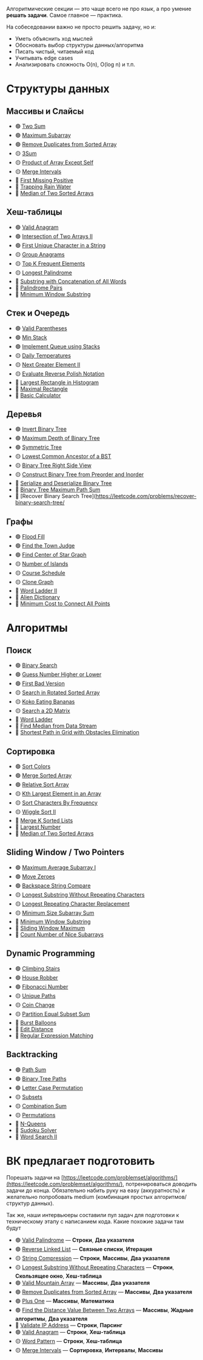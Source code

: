  Алгоритмические секции — это чаще всего не про язык, а про умение **решать задачи**. Самое главное — практика.

На собеседовании важно не просто решить задачу, но и:
- Уметь объяснить ход мыслей
- Обосновать выбор структуры данных/алгоритма
- Писать чистый, читаемый код
- Учитывать edge cases
- Анализировать сложность O(n), O(log n) и т.п.
# Структуры данных
## Массивы и Слайсы
- 🟢 [Two Sum](https://leetcode.com/problems/two-sum/)
- 🟢 [Maximum Subarray](https://leetcode.com/problems/maximum-subarray/)
- 🟢 [Remove Duplicates from Sorted Array](https://leetcode.com/problems/remove-duplicates-from-sorted-array/)
- 🟡 [3Sum](https://leetcode.com/problems/3sum/)
- 🟡 [Product of Array Except Self](https://leetcode.com/problems/product-of-array-except-self/)
- 🟡 [Merge Intervals](https://leetcode.com/problems/merge-intervals/)
- 🔴 [First Missing Positive](https://leetcode.com/problems/first-missing-positive/)
- 🔴 [Trapping Rain Water](https://leetcode.com/problems/trapping-rain-water/)
- 🔴 [Median of Two Sorted Arrays](https://leetcode.com/problems/median-of-two-sorted-arrays/)
## Хеш-таблицы
- 🟢 [Valid Anagram](https://leetcode.com/problems/valid-anagram/)
- 🟢 [Intersection of Two Arrays II](https://leetcode.com/problems/intersection-of-two-arrays-ii/)
- 🟢 [First Unique Character in a String](https://leetcode.com/problems/first-unique-character-in-a-string/)
- 🟡 [Group Anagrams](https://leetcode.com/problems/group-anagrams/)
- 🟡 [Top K Frequent Elements](https://leetcode.com/problems/top-k-frequent-elements/)
- 🟡 [Longest Palindrome](https://leetcode.com/problems/longest-palindrome/)
- 🔴 [Substring with Concatenation of All Words](https://leetcode.com/problems/substring-with-concatenation-of-all-words/)
- 🔴 [Palindrome Pairs](https://leetcode.com/problems/palindrome-pairs/)
- 🔴 [Minimum Window Substring](https://leetcode.com/problems/minimum-window-substring/)
## Стек и Очередь
- 🟢 [Valid Parentheses](https://leetcode.com/problems/valid-parentheses/)
- 🟢 [Min Stack](https://leetcode.com/problems/min-stack/)
- 🟢 [Implement Queue using Stacks](https://leetcode.com/problems/implement-queue-using-stacks/)
- 🟡 [Daily Temperatures](https://leetcode.com/problems/daily-temperatures/)
- 🟡 [Next Greater Element II](https://leetcode.com/problems/next-greater-element-ii/)
- 🟡 [Evaluate Reverse Polish Notation](https://leetcode.com/problems/evaluate-reverse-polish-notation/)
- 🔴 [Largest Rectangle in Histogram](https://leetcode.com/problems/largest-rectangle-in-histogram/)
- 🔴 [Maximal Rectangle](https://leetcode.com/problems/maximal-rectangle/)
- 🔴 [Basic Calculator](https://leetcode.com/problems/basic-calculator/)
## Деревья
- 🟢 [Invert Binary Tree](https://leetcode.com/problems/invert-binary-tree/)
- 🟢 [Maximum Depth of Binary Tree](https://leetcode.com/problems/maximum-depth-of-binary-tree/)
- 🟢 [Symmetric Tree](https://leetcode.com/problems/symmetric-tree/)
- 🟡 [Lowest Common Ancestor of a BST](https://leetcode.com/problems/lowest-common-ancestor-of-a-binary-search-tree/)
- 🟡 [Binary Tree Right Side View](https://leetcode.com/problems/binary-tree-right-side-view/)
- 🟡 [Construct Binary Tree from Preorder and Inorder](https://leetcode.com/problems/construct-binary-tree-from-preorder-and-inorder-traversal/)
- 🔴 [Serialize and Deserialize Binary Tree](https://leetcode.com/problems/serialize-and-deserialize-binary-tree/)
- 🔴 [Binary Tree Maximum Path Sum](https://leetcode.com/problems/binary-tree-maximum-path-sum/)
- 🔴 [Recover Binary Search Tree](https://leetcode.com/problems/recover-binary-search-tree/
## Графы
- 🟢 [Flood Fill](https://leetcode.com/problems/flood-fill/)
- 🟢 [Find the Town Judge](https://leetcode.com/problems/find-the-town-judge/)
- 🟢 [Find Center of Star Graph](https://leetcode.com/problems/find-center-of-star-graph/)
- 🟡 [Number of Islands](https://leetcode.com/problems/number-of-islands/)
- 🟡 [Course Schedule](https://leetcode.com/problems/course-schedule/)
- 🟡 [Clone Graph](https://leetcode.com/problems/clone-graph/)
- 🔴 [Word Ladder II](https://leetcode.com/problems/word-ladder-ii/)
- 🔴 [Alien Dictionary](https://leetcode.com/problems/alien-dictionary/)
- 🔴 [Minimum Cost to Connect All Points](https://leetcode.com/problems/min-cost-to-connect-all-points/)
# Алгоритмы
## Поиск
- 🟢 [Binary Search](https://leetcode.com/problems/binary-search/)
- 🟢 [Guess Number Higher or Lower](https://leetcode.com/problems/guess-number-higher-or-lower/)
- 🟢 [First Bad Version](https://leetcode.com/problems/first-bad-version/)
- 🟡 [Search in Rotated Sorted Array](https://leetcode.com/problems/search-in-rotated-sorted-array/)
- 🟡 [Koko Eating Bananas](https://leetcode.com/problems/koko-eating-bananas/)
- 🟡 [Search a 2D Matrix](https://leetcode.com/problems/search-a-2d-matrix/)
- 🔴 [Word Ladder](https://leetcode.com/problems/word-ladder/)
- 🔴 [Find Median from Data Stream](https://leetcode.com/problems/find-median-from-data-stream/)
- 🔴 [Shortest Path in Grid with Obstacles Elimination](https://leetcode.com/problems/shortest-path-in-a-grid-with-obstacles-elimination/)
## Сортировка
- 🟢 [Sort Colors](https://leetcode.com/problems/sort-colors/)
- 🟢 [Merge Sorted Array](https://leetcode.com/problems/merge-sorted-array/)
- 🟢 [Relative Sort Array](https://leetcode.com/problems/relative-sort-array/)
- 🟡 [Kth Largest Element in an Array](https://leetcode.com/problems/kth-largest-element-in-an-array/)
- 🟡 [Sort Characters By Frequency](https://leetcode.com/problems/sort-characters-by-frequency/)
- 🟡 [Wiggle Sort II](https://leetcode.com/problems/wiggle-sort-ii/)
- 🔴 [Merge K Sorted Lists](https://leetcode.com/problems/merge-k-sorted-lists/)
- 🔴 [Largest Number](https://leetcode.com/problems/largest-number/)
- 🔴 [Median of Two Sorted Arrays](https://leetcode.com/problems/median-of-two-sorted-arrays/)
## Sliding Window / Two Pointers
- 🟢 [Maximum Average Subarray I](https://leetcode.com/problems/maximum-average-subarray-i/)
- 🟢 [Move Zeroes](https://leetcode.com/problems/move-zeroes/)
- 🟢 [Backspace String Compare](https://leetcode.com/problems/backspace-string-compare/)
- 🟡 [Longest Substring Without Repeating Characters](https://leetcode.com/problems/longest-substring-without-repeating-characters/)
- 🟡 [Longest Repeating Character Replacement](https://leetcode.com/problems/longest-repeating-character-replacement/)
- 🟡 [Minimum Size Subarray Sum](https://leetcode.com/problems/minimum-size-subarray-sum/)
- 🔴 [Minimum Window Substring](https://leetcode.com/problems/minimum-window-substring/)
- 🔴 [Sliding Window Maximum](https://leetcode.com/problems/sliding-window-maximum/)
- 🔴 [Count Number of Nice Subarrays](https://leetcode.com/problems/count-number-of-nice-subarrays/)
## Dynamic Programming
- 🟢 [Climbing Stairs](https://leetcode.com/problems/climbing-stairs/)
- 🟢 [House Robber](https://leetcode.com/problems/house-robber/)
- 🟢 [Fibonacci Number](https://leetcode.com/problems/fibonacci-number/)
- 🟡 [Unique Paths](https://leetcode.com/problems/unique-paths/)
- 🟡 [Coin Change](https://leetcode.com/problems/coin-change/)
- 🟡 [Partition Equal Subset Sum](https://leetcode.com/problems/partition-equal-subset-sum/)
- 🔴 [Burst Balloons](https://leetcode.com/problems/burst-balloons/)
- 🔴 [Edit Distance](https://leetcode.com/problems/edit-distance/)
- 🔴 [Regular Expression Matching](https://leetcode.com/problems/regular-expression-matching/)
## Backtracking
- 🟢 [Path Sum](https://leetcode.com/problems/path-sum/)
- 🟢 [Binary Tree Paths](https://leetcode.com/problems/binary-tree-paths/)
- 🟢 [Letter Case Permutation](https://leetcode.com/problems/letter-case-permutation/)
- 🟡 [Subsets](https://leetcode.com/problems/subsets/)
- 🟡 [Combination Sum](https://leetcode.com/problems/combination-sum/)
- 🟡 [Permutations](https://leetcode.com/problems/permutations/)
- 🔴 [N-Queens](https://leetcode.com/problems/n-queens/)
- 🔴 [Sudoku Solver](https://leetcode.com/problems/sudoku-solver/)
- 🔴 [Word Search II](https://leetcode.com/problems/word-search-ii/)
# ВК предлагает подготовить
Порешать задачи на [https://leetcode.com/problemset/algorithms/](https://leetcode.com/problemset/algorithms/), потренироваться доводить задачи до конца. Обязательно набить руку на easy (аккуратность) и желательно попробовать medium (комбинация простых алгоритмов/структур данных).

Так же, наши интервьюеры составили пул задач для подготовки к техническому этапу с написанием кода. Какие похожие задачи там будут
- 🟢 [Valid Palindrome](https://leetcode.com/problems/valid-palindrome) — **Строки**, **Два указателя**
- 🟢 [Reverse Linked List](https://leetcode.com/problems/reverse-linked-list) — **Связные списки**, **Итерация**
- 🟡 [String Compression](https://leetcode.com/problems/string-compression) — **Строки**, **Массивы**, **Два указателя**
- 🟡 [Longest Substring Without Repeating Characters](https://leetcode.com/problems/longest-substring-without-repeating-characters) — **Строки**, **Скользящее окно**, **Хеш-таблица**
- 🟢 [Valid Mountain Array](https://leetcode.com/problems/valid-mountain-array/) — **Массивы**, **Два указателя**
- 🟢 [Remove Duplicates from Sorted Array](https://leetcode.com/problems/remove-duplicates-from-sorted-array/) — **Массивы**, **Два указателя**
- 🟢 [Plus One](https://leetcode.com/problems/plus-one/) — **Массивы**, **Математика**
- 🟢 [Find the Distance Value Between Two Arrays](https://leetcode.com/problems/find-the-distance-value-between-two-arrays/) — **Массивы**, **Жадные алгоритмы**, **Два указателя**
- 🔴 [Validate IP Address](https://leetcode.com/problems/validate-ip-address/) — **Строки**, **Парсинг**
- 🟢 [Valid Anagram](https://leetcode.com/problems/valid-anagram) — **Строки**, **Хеш-таблица**
- 🟡 [Word Pattern](https://leetcode.com/problems/word-pattern/) — **Строки**, **Хеш-таблица**
- 🟡 [Merge Intervals](https://leetcode.com/problems/merge-intervals/) — **Сортировка**, **Интервалы**, **Массивы**

